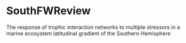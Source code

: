 # SouthFWReview
The response of trophic interaction networks to multiple stressors in a marine ecosystem latitudinal gradient of the Southern Hemisphere
